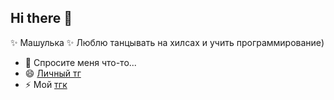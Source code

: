 ## Hi there 👋
✨ Машулька ✨ 
Люблю танцывать на хилсах и учить программирование)

- 💬 Спросите меня что-то...
- 😄 [Личный тг](https://t.me/lexxioi)
- ⚡ Мой [тгк](https://t.me/mashkaperforator)

